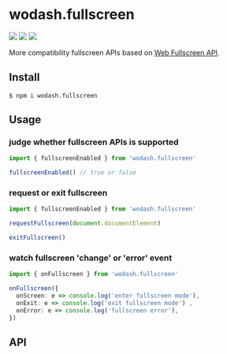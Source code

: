 # wodash.fullscreen

<img src="https://img.shields.io/npm/v/wodash.fullscreen"> <img src="https://img.shields.io/npm/dw/wodash.fullscreen" > <img src="https://img.shields.io/bundlephobia/minzip/wodash.fullscreen?label=minzip">

More compatibility fullscreen APIs based on [Web Fullscreen API](https://developer.mozilla.org/en-US/docs/Web/API/Fullscreen_API).

## Install

```shell
$ npm i wodash.fullscreen
```

## Usage

### judge whether fullscreen APIs is supported

```typescript
import { fullscreenEnabled } from 'wodash.fullscreen'

fullscreenEnabled() // true or false
```

### request or exit fullscreen

```typescript
import { fullscreenEnabled } from 'wodash.fullscreen'

requestFullscreen(document.documentElement)

exitFullscreen()
```

### watch fullscreen 'change' or 'error' event

```typescript
import { onFullscreen } from 'wodash.fullscreen'

onFullscreen({
  onScreen: e => console.log('enter fullscreen mode'),
  onExit: e => console.log('exit fullscreen mode') ,
  onError: e => console.log('fullscreen error'),
})
```


## API

